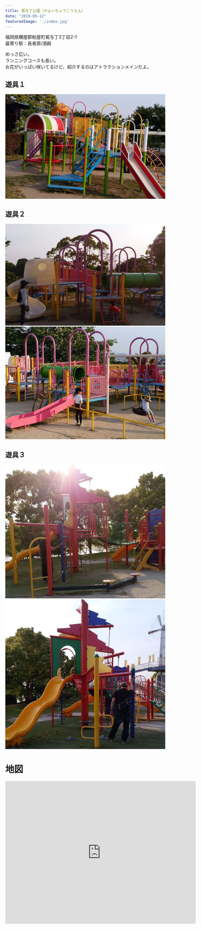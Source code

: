```yaml
---
title: 駕与丁公園（かよいちょうこうえん）
date: "2019-05-12"
featuredImage: './index.jpg'
---
```


福岡県糟屋郡粕屋町駕与丁3丁目2-1  
最寄り駅：長者原/酒殿

<!-- end -->
めっさ広い。  
ランニングコースも長い。  
お花がいっぱい咲いてるけど、紹介するのはアトラクションメインだよ。

## 遊具１
![01](./01.jpg)


## 遊具２
![02_1](./02_1.jpg)
![02_2](./02_2.jpg)


## 遊具３
![03_1](./03_1.jpg)
![03_2](./03_2.jpg)



# 地図
<iframe src="https://www.google.com/maps/embed?pb=!1m18!1m12!1m3!1d3322.8234208559797!2d130.48166301520348!3d33.609885780728646!2m3!1f0!2f0!3f0!3m2!1i1024!2i768!4f13.1!3m3!1m2!1s0x3541856fd108629b%3A0x9841e301d8b811b4!2s3-ch%C5%8Dme-2-1+Kayoich%C5%8D%2C+Kasuya%2C+Kasuya-gun%2C+Fukuoka+811-2309!5e0!3m2!1sen!2sjp!4v1557628611183!5m2!1sen!2sjp" width="600" height="450" frameborder="0" style="border:0" allowfullscreen></iframe>


